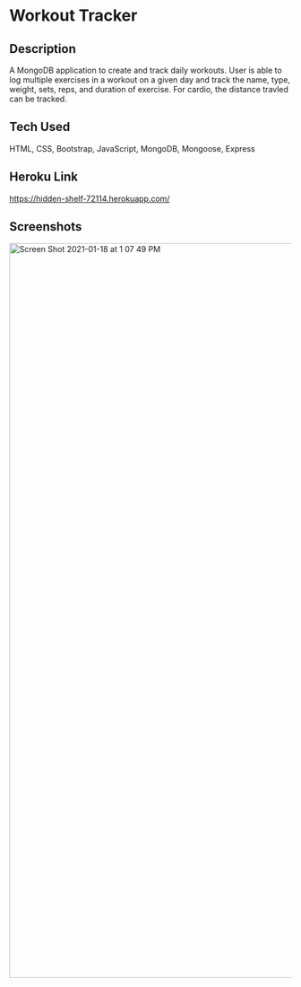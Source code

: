 # Workout Tracker

## Description

A MongoDB application to create and track daily workouts. User is able to log multiple exercises in a workout on a given day and track the name, type, weight, sets, reps, and duration of exercise. For cardio, the distance travled can be tracked.

## Tech Used

HTML, CSS, Bootstrap, JavaScript, MongoDB, Mongoose, Express

## Heroku Link

https://hidden-shelf-72114.herokuapp.com/

## Screenshots

<img width="1310" alt="Screen Shot 2021-01-18 at 1 07 49 PM" src="https://user-images.githubusercontent.com/70185995/104950183-36875900-598e-11eb-9f61-433750707cfc.png">
